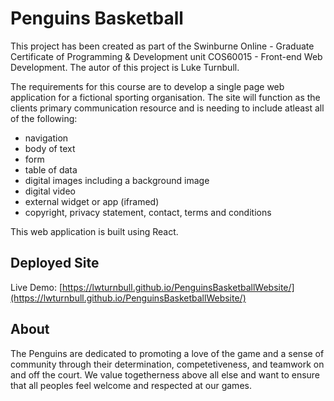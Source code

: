 # Penguins Basketball
This project has been created as part of the Swinburne Online - Graduate Certificate of Programming & Development unit COS60015 - Front-end Web Development. The autor of this project is Luke Turnbull.

The requirements for this course are to develop a single page web application for a fictional sporting organisation. The site will function as the clients primary communication resource and is needing to include atleast all of the following:
- navigation
- body of text
- form
- table of data
- digital images including a background image
- digital video
- external widget or app (iframed)
- copyright, privacy statement, contact, terms and conditions

This web application is built using React.

## Deployed Site
Live Demo: [https://lwturnbull.github.io/PenguinsBasketballWebsite/](https://lwturnbull.github.io/PenguinsBasketballWebsite/)

## About
The Penguins are dedicated to promoting a love of the game and a sense of community through their determination, competetiveness, and teamwork on and off the court. We value togetherness above all else and want to ensure that all peoples feel welcome and respected at our games.